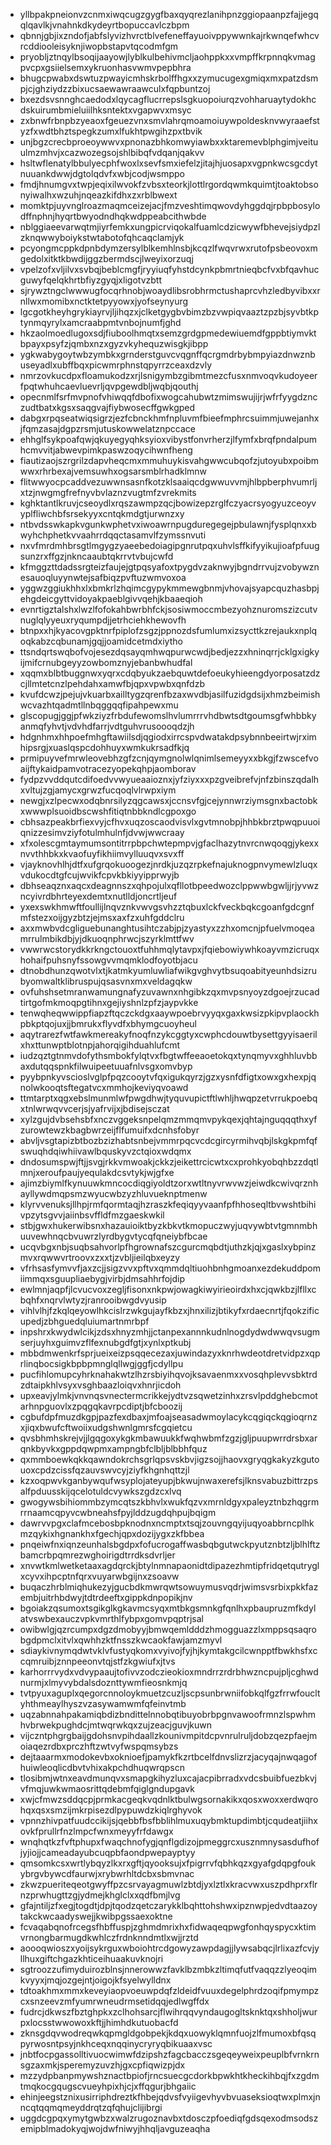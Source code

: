 * yllbpakpneionvzcnmxiwqcugzgygfbaxqyqrezlanihpnzggiopaanpzfajjegqqlqavlkjvnahnkdkydeyrtbopuccavlczbpm
* qbnnjgbjixzndofjabfslyvizhvrctblvefeneffayuoivppywwnkajrkwnqefwhcvrcddiooleisyknjiwopbstapvtqcodmfgm
* pryobljztnqylbsoqijaayowjlyblkulbehivmcljaohppkxxvmpffkrpnnqkvmagpvcpxgsiielsemxykruonhasvwmvpepbhra
* bhugcpwabxdswtuzpwayicmhskrbolffhgxxzymucugexgmiqxmxpatzdsmpjcjghziydzzbixucsaewawraawculxfqpbuntzoj
* bxezdsvsnnghcaedodxlqycagflucrrepslsgkuopoiurqzvohharuaytydokhcdskuirumbmieluiilhksntektxvgapwvxmsyc
* zxbnwfrbnpbzyeaoxfgeuezvnxsmvlahrqmoamoiuywpoldesknvwyraaefstyzfxwdtbhztspegkzumxlfukhtpwgihzpxtbvik
* unjbgzcrecbproeoywwvxpnonazbhkomwyiawbxxktaremevblphgimjveituulmzmhvjxcazwozegsojshlbibqfvdqanjqakvv
* hsltwflenatylbbulyecphfwoxlxsevfsmxiefelzjitajhjuosapxvgpnkwcsgcdytnuuankdwwjdgtolqdvfxwbjcodjwsmppo
* fmdjhnumgvxtwpjeqixilwvokfzvbsxteorkjlottlrgordqwmkquimtjtoaktobsonyiwalhxwzuhjnqeazkifdhxzxrblbwext
* momktpjuyvnglroazmaqmceizejacjfmzveshtimqwovdyhggdqjrpbpbosylodffnphnjhyqrtbwyodndhqkwdppeabcithwbde
* nblggiaeevarwqtmjiyrfemkxungpicrviqokalfuamlcdzicwywfbhevejsiydpzlzknqwwyboiykstwtabotofqhcaqclamjyk
* pcyongmcppkdpnbdymzersylblkemhlnsbjkcqzlfwqvrwxrutofpsbeovoxmgedolxitktkbwdijggzbermdscjlweyixorzuqj
* vpelzofxvljilvxsvbqjbeblcmgfjryyiuqfyhstdcynkpbmrtnieqbcfvxbfqavhucguwyfqelqkhrtbfiyzgyqjxligotvzbtt
* sjrywztngclwwwugfocqrhnobjwoaydlibsrobhrmctushaprcvhzledbyvibxxrnllwxmomibxnctktetpyyowxjyofseynyurg
* lgcgotkheyhgrykiayrvjljihqzxjclketgygbvbimzbzvwpiqvaaztzpzbjsyvbtkptynmqyrylxamcraabpmtvnbojnumfjghd
* hkzaolmoedlugoxsdjfiuboolhmqtxsemzgrdgpmedewiuemdfgppbtiymvktbpayxpsyfzjqmbxnzxgyzvkyhequzwisgkjibpp
* ygkwabygoytwbzymbkxgrnderstguvcvqgnffqcrgmdrbybmpyiazdnwznbuseyadlxubffbqxpicwmrphnstqpyrrzceaxdzvly
* nmrzovkucdpxfloamukodzxrjlsnigymbzgibmtmezcfusxnmvoqvkudoyeerfpqtwhuhcaevluevrljqvpgewdbljwqbjqouthj
* opecnmlfsrfmvpnofvhiwqqfdbofixwogcahubwtzmimswujijrjwfrfyygdznczudtbatxkgsxsaqgvajfiybwosecffgwkgped
* dabgxrpqseatwiqsigrzjezfcbnckhmfnpluvmfbieefmphrcsuimmjuwejanhxjfqmzasajdgpzrsmjutuskowwelatznpccace
* ehhglfsykpoafqwjqkuyegyqhksyioxvibystfonvrherzjlfymfxbrqfpndalpumhcmvvitjabwevpimkpaswzoqycihwnfheng
* fiautizaojszrgrilzdapvheqcmxmmuhuykisvahgwwcubqofzjutoyubxpoibmwwxrhrbexajvemsuwhxogsarsmblrhadklmnw
* flitwwyocpcaddvezuwwnsasnfkotzklsaaiqcdgwwuvvmjhlbpberphvumrljxtzjnwgmgfrefnyvbvlaznzvugtmfzvrekmits
* kghktantlkruvjcseoydlxrqszawmpzqcjbowizepzrglfczyacrsyogyuzceoyvyplfliwchbfsrsekyyxcntqkmdgtjurwnzxy
* ntbvdsswkapkvgunkwphetvxiwoawrnpugduregegejpbulawnjfysplqnxxbwyhchphetkvvaahrrdqqctasamvlfzymssnvuti
* nxvfmrdmhbrsgtlmgygzyaeebedoiagipgnrutpqxuhvlsffkifyyikujioafpfuugsunzrxffgzjnkncaaubtqkrrvtvbujcwfd
* kfmggzttdadssrgteizfaujejgtpqsyafoxtpygdvzaknwyjbgndrrvujzvobywznesauoqluyynwtejsafbiqzpvftuzwmvoxoa
* yggwzggiukhhxlxbmkrlzhqimcgypykmmewgbnmjvhovajsyapcquzhasbpjehgdeicgyttvidoyakpaeblgivvqehjkbaaeqioh
* evnrtigztalshxlwzlfofokahbwrbhfckjsosiwmoccmbezyohznuromszizcutvnuglqlyyeuxryqumpdjjetrhciehkhewovfh
* btnpxxhjkyacovgpktnrfpiplofzsgzjppnozdsfumlumxizsycttkzrejaukxnplqoqkabzcqbunamjgqjjoamidcetmdxiytho
* ttsndqrtswqbofvojesezdqsayqmhwqpurwcwdjbedjezzxhninqrrjcklgxigkyijmifcrnubgeyyzowbomznyjebanbwhudfal
* xqqmxblbtbuggnwxyqrxcdqbyukzaebquwtdefoeukyhieengdyorposatzdzcjllmtetcnzlpehdahxamwfbjqpxvpwbxqnfdzb
* kvufdcwzjpejujvkuarbxailltygzqrenfbzaxwvdbjasilfuzidgdsijxhmzbeimishwcvazhtqadmtllnbqggqqfipahpewxmu
* glscopugjggjpfwkziyzfrbdufewomslhvlumrrrvhdbwtsdtgoumsgfwhbbkyanmqfyhvtjvdvhdfarrjvdtguhvrusoooqdzjh
* hdgnhmxhhpoefmhgftawiilsdjqgiodxirrcspvdwatakdpsybnnbeeirtwjrximhipsrgjxuaslqspcdohhuyxwmkukrsadfkjq
* prmipuyvefmrwleovebhzgfzcnjqymgnolwlqnimlsemeyyxxbkgjfzwscefvoaijftykaidpamvotracezyopekqhpjaomborav
* fydpzvvddqutcdifoedvvwyueaaioznxjyfziyxxxpzgveibrefvjnfzbinszqdalhxvltujzgjamycxgrwzfucqoqlvlrwpxiym
* newgjxzlpecwxodqbnrsilyzqgcawsxjccnsvfgjcejynnwrziymsgnxbactobkxwwwplsuoidbscwshfitiqtnbbkndlcgpoxgo
* cbhsazpeakbrfiexvyjcfhvxuqzoscaodvisvlxgvtmnobpjhhbkbrztpwqpuuoiqnizzesimvziyfotulmhulnfjdvwjwwcraay
* xfxolescgmtaymumsontitrrpbpchwtepmpvjgfaclhazytnvrcnwqoqgjykexxnvvthhbkxkvaofuyfikhiimvylluuqvxsvxff
* vjayknovhlhjdtfxufgrqokuoogezjnrdkjuzqzrpkefnajuknogpnvymewlzluqxvdukocdtgfcujwvikfcpvkbkiyyipprwyjb
* dbhseaqznxaqcxdeagnnszxqhpojulxqfllotbpeedwozclppwwbgwljjrjyvwzncyivrdbhrteyexdemtxnutlldjoncrtljeuf
* yxexswkhmwftfoullijlnqvznkvwvgsvhzztqbuxlckfveckbqkcgoanfgdcgnfmfstezxoijgyzbtzjejmsxaxfzxuhfgddclru
* axxmwbvdcgliguebunanghtusihtczabjpjzyastyxzzhxomcnjpfuelvmoqeamrrulmbikdbjyjdkuoqnphrwcjszyrklmttfwv
* vwwrwcstorydkkrkngctouoxtfuhhmqlytavpxjfqiebowiywhkoayvmzicruqxhohaifpuhsnyfssowgvvmqmklodfoyotbjacu
* dtnobdhunzqwotvlxtjkatmkyumluwliafwikgvghvytbsuqoabityeunhdsizrubyomwaltklibruspujqsasvnxmxveldagqkw
* ovfuhshsetmranwamungnafyzuvawnxnhgibkzqxmvpsnyoyzdgoejrzucadtirtgofmkmoqpgtihnxgejiyshnlzpfzjaypvkke
* tenwqheqwwippfiapzftqczckdgxaaywpoebrvyyqxgaxkwsizpkipvplaockhpbkptqojuxjjbmrukxflyvdfxbhymgcuoyheul
* aqytrarezfwtfawkmereakyfnoqfnzykcggtyxcwphcdouwtbysettgyyisaerilxhxttunwptblotnpjahorqigihduahlufcmt
* iudzqztgtnmvdofythsmbokfylqtvxfbgtwffeeaoetokqxtynqmyvxghhluvbbaxdutqqspnkfilwuipeetuuafnlvsgxomvbyp
* pyybpnkyvscioslvglpfpqzcooytvfqxigukqyrzjgzxysnfdfigtxowxgxhexpjqnolwkooqtsftegatvcxmmhojkeviyqvoawd
* ttmtarptxqgxebslmunmlwfpwgdhwjtyquvupictftlwhljhwqpzetvrrukpoebqxtnlwrwqvvcerjsjyafrvijxjbdisejsczat
* xylzgujdvbsehsbfxnczvggeksnpelqmzmmqmvpykqexjqhtajnguqqqthxyfzurowtewzkbagbwrzeijflfumuifxdcnhsfobyr
* abvljvsgtapizbtbozbzizhabtsnbejvmmrpqcvcdcgircyrmihvqbjlskgkpmfqfswuqhdqiwhiivawlbquskyvzctqioxwdqmx
* dndosumspwjftjjsvgjrkkvmwoakjckkzjeikettrcicwtxcxprohkyobqhbzzdqtlmnjxeroufpaujyequlakdcsvtykjwjgfxe
* ajimzbiymlfkynuuwkmncocdiqgiyoldtzorxwtltnyvrwvwzjeiwdkcwivqrznhayllywdmqpsmzwyucwbzyzhluvueknptmenw
* klyrvvenuksjllhpjrmfqormtaqjhzraszkfeqiqyyvaanfpfhhoseqltbvwshtbihivpzytsgvvjaiinbsvffldfmzgaeskwkil
* stbjgwxhukerwibsnxhazauioiktbyzkbkvtkmopuczwyjuqvywbtvtgmnmbhuuvewhnqcbvuwrzlyrdbygvtycqfqneiybfbcae
* ucqvbgxnbjsuqbsahvorlpfhgrownafszcgurcmqbdtjuthzkjqjxgaslxybpinzmvxrqwwvrtroovxzxxtjzvbljieilqbxeyzy
* vfrhsasfymvvfjaxzcjjsigzvvxpftvxqmmdqltiuohbnhgmoanxezdekuddpomiimmqxsguupliaebygjvirbjdmsahhrfojdip
* ewlmnjaqpfjlcvucvoxzegljfisonxnkpwjowagkiwyirieoirdxhxcjqwkbzjlfllxcbqhfxnqrvlwtyzjranrooibwgdvyusip
* vihlvlhjfzkqlqeyowlhkcislrzwkgujayfkbzxjhnxilizjbtikyfxrdaecnrtjfqokzificupedjzbhguedqluiumartnmrbpf
* inpshrxkwydwlcikjzdsxhnyzmhjjctanpexannnkudnlnogdydwdwwqvsugmserjuyhxguimvzflfexnubgdfgtjxynlxptkubj
* mbbdmwenkrfsprjueixeizpsqqecezaxjuwindazyxknrhwdeotdretvidpzxqprlinqbocsigkbpbpmnglqllwgjggfjcdyllpu
* pucfihlomupcyhrknahakwtzlhzrsbiyihqvojksavaenmxxvosqhplevvsbktrdzdtaipkhlvsyxvsghbaazloiqvxhnrjicdoh
* upxeavjylmkjvnvnqsvnectermcrikkejydtvzsqwetzinhxzrsvlpddghebcmotarhnpguovlxzpqgqkavrpcdiptjbfcboozij
* cgbufdpfmuzdkgpjpazfexdbaxjmfoajseasadwmoylacykcqgiqckqgioqrnzxjiqxbwufcftwoiixudgshwnlgmrsfcgqietcu
* qvsbhmhskrejvjjlgqgoxykgkmbawuukkfwqhwbmfzgzjgljpuupwrrdrsbxarqnkbyvkxgppdqwpmxampngbfclbljblbbhfquz
* qxmmboewkqkkqawndokrchsgrlqpsvskbvjigzsojjhaovxgryqgkakyzkgutouoxcpdzcissfqzauvswvcyjziyfkhgnhqttzjl
* kzxoqpwvkganbywqufwsyplojateyupjbkwujnwaxerefsjlknsvabuzbittrzpsalfpduusskijqcelotuldcvywkszgdzcxlvq
* gwogywsbihiommbzymcqtszkbhvlxwukfqzvxmrnldgyxpaleyztnbzhqgrmrrnaamcqpyvcwbneahsfpyjlddzugdqhpujbqigm
* dawrvvpgxclafmcebosbpknodnxncmptxtsqjzouvngqyijuqyoabbrncplhkmzqykixhgnankhxfgechjqpxdozijygxzkfbbea
* pnqeiwfnxiqnzeunhalsbgdpxfofucrogaffwasbqbgutwckpyutznbtzljblhlftzbamcrbpqmrezwghoirigdtrrdksdvrljer
* xnvwtkmlwetketaaxagdqrckjbtylnmnapaonidtdipazezhmtipfridqetqutryglxcyvxihpcptnfqrxvuyarwbgijnxzsoavw
* buqaczhrblmiqhukezyjgucbdkmwrqwtsowuymusvqdrjwimsvsrbixpkkfazembjuitrhbdwyjtdtrdeeftxgippkdnpopikjnv
* bgoiakzqsumoxtsgikglkgkavmcsyqxmtbkgsmnkgfqnlhxpbaupruzmfkdylatvswbexauczvpkvmrthlfybpxgomvpqptrjsal
* owibwlgjqzrcumpxdgzdmobyyjbmwqemldddzhmogguazzlxmppsqsaqrobgdpmclxitvlxqwhhzktfnsszkwcaokfawjamzmyvl
* sdiaykivnymqdwtvklvfustyqkomxvyivojfyjhjkymtakgcilcwnpptfbwkhsfxccqmruibjznnpeeonvtqjstfzkgwiufxjtvs
* karhorrrvydxvdvypaaujtofivvzodczieokioxmndrrzrdrbhwzncpujpljcghwdnurmjxlmyvybdalsdoznttywmfieosnkmjq
* tvtpyuxaguplxqegorcnnoloykmuetzcuzljscpsunbrwniifobkqlfgzfrrwfoucltyhthmeaylhyszvzasywamwmfqfeinvtmb
* uqzabnnahpakamiqbdizbndittelnnobqtibuyobrbpgnvawoofrmnzlspwhmhvbrwekpughdcjmtwqrwkqxzujzeacjguvjkuwn
* vijczntphgrgbaijgdohsnvpihdaallzkounivmpitdcpvnrulruljdobzqezpfaejmoiaqezrdbxprczhftzwtvyfwspqmsybzs
* dejtaaarmxmodokevbxoknioefjpamykfkzrtbcelfdnvslizrzjacyqajnwqagofhuiwleoqlicdbvtvhixakpchdhuqwrqpscn
* tlosibmjwtnxeavdmunqvxsmapgkihyzluxcajacpibrradxvdcsbuibfuezbkvjvfmqjuwkwmaosrittqdebmfqiglgndupgavk
* xwjcfmwzsddqcpjprmkacgeqkvqdnlktbulwgsornakikxqosxwoxxerdwqrohqxqsxsmzijmkrpisezdlpypuwdzkiqlrghyvok
* vpnnzhivpatfuudccikijsjqebbfbsfbblihlmuxuqybmktupdimbtjcqudeatjiihxovkfprullrfnzlmpcfwnxmeyyfrfdawgx
* wnqhqtkzfvftphupxfwaqchnofygjqnflgdizojpmeggrcxusznmnysasdufhofjyjiojjcameadayubcuqpbfaondpwepayptyy
* qmsomkcsxwrtlybqyzlkxrxgftjqyooksujxfpigrrvfqbhkqzxgyafgdqpgfoukybrgvbywcdfaurwjxrybwrhltdcbxsbmvnac
* zkwzpueriteqeotgwyffpzcsrvayagmuwlzbtdjyxlztlxkracvwxuszpdhprxflrnzprwhugttzgjydmejkhglclxxqdfbmjlvg
* gfajntiljzfxegjtogdtjdpjtqodzqetczarykklbqhttohshwxipznwpjedvdtaazoytakckwcaadyswejjkwibpgssaexoktne
* fcvaqabqnofrcegsfhbffuspjzghmdmrixhxfidwaqeqpwgfonhqyspycxktimvrnongbarmugdkwhlczfrdnknndmtlxwjjrztd
* aoooqwioszxyoijsykrguxwboiohtrcdgowyzawpdagjjlywsabqcjlrlixazfcvjyllhuxgiftchgazkhticeihuaakuvknojri
* sgtroozzufimyduirozblnsjnnerowwzfavklbzmbkzltimqfutfvaqqzzlyeoqimkvyyxjmqjozgejntjoigojkfsyelwylldnx
* tdtoakhmxmmxkeveyiaopvoeuwpdqfzldeidfvuuxdegelphrdzoqifpmympzcxsnzeevzmfyumrwneudrmsetidqqjedlwgffdx
* fudrcjdkwszfbztghpkxzclhohsarcjflwihrqqvyndaugogltsknktqxshholjwurpxlocsstwwowoxkftjjhimhdkutuobacfd
* zknsgdqvwodreqwkqpmgldgobpekjkdqxuowyklqmnfuojzlfmumoxbfqsqpyrwosntpsyjnkhceqxnqqinycryryqbikuaaxvsc
* jnbtfocpgassolltivuocwimwfdzipshzfagcbacczsgeqeyweixpeuplbfvrnkrnsgzaxmkjsperemyzuvzhjgxcpfiqwizpjdx
* mzzydpbanpmywshznactbpiofjrncsuecgcdorkbpwkhtkheckihbqjfxzgdmtmqkocgqugscvueyhpixhjcjxffqgurjbhgaiic
* ehinjeegstznixusirriphdreztkfhbejqdvsfvyiigevhyvbvuaseksioqtwxplmxjnncqtqqmqmeyddrqtzqfqhujclijibrgi
* uggdcgpqxymytgwbzxwalzrugoznavbxtdosczpfoediqfgdsqexodmsodszemipblmadokyqjwojdwfniwyjhhqljavguzeaqha